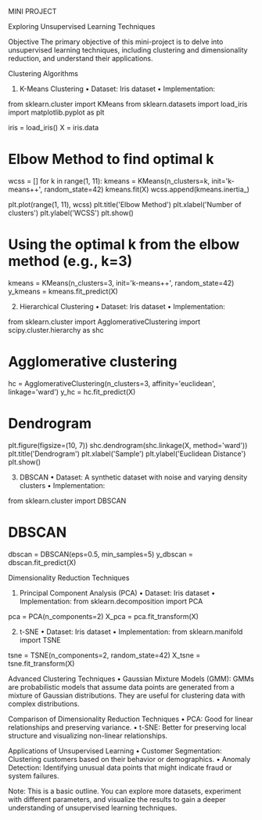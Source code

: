 MINI PROJECT 

Exploring Unsupervised Learning Techniques

Objective
The primary objective of this mini-project is to delve into unsupervised learning techniques, including clustering and dimensionality reduction, and understand their applications.

Clustering Algorithms
1.	K-Means Clustering
•	Dataset: Iris dataset
•	Implementation:

from sklearn.cluster import KMeans
from sklearn.datasets import load_iris
import matplotlib.pyplot as plt

iris = load_iris()
X = iris.data

# Elbow Method to find optimal k
wcss = []
for k in range(1, 11):
    kmeans = KMeans(n_clusters=k, init='k-means++', random_state=42)
    kmeans.fit(X)
    wcss.append(kmeans.inertia_)

plt.plot(range(1, 11), wcss)
plt.title('Elbow Method')
plt.xlabel('Number of clusters')
plt.ylabel('WCSS')
plt.show()

# Using the optimal k from the elbow method (e.g., k=3)
kmeans = KMeans(n_clusters=3, init='k-means++', random_state=42)
y_kmeans = kmeans.fit_predict(X)

2.	Hierarchical Clustering
•	Dataset: Iris dataset
•	Implementation:

from sklearn.cluster import AgglomerativeClustering
import scipy.cluster.hierarchy as shc

# Agglomerative clustering
hc = AgglomerativeClustering(n_clusters=3, affinity='euclidean', linkage='ward')
y_hc = hc.fit_predict(X)

# Dendrogram
plt.figure(figsize=(10, 7))
shc.dendrogram(shc.linkage(X, method='ward'))
plt.title('Dendrogram')
plt.xlabel('Sample')
plt.ylabel('Euclidean Distance')
plt.show()

3.	DBSCAN
•	Dataset: A synthetic dataset with noise and varying density clusters
•	Implementation:

from sklearn.cluster import DBSCAN

# DBSCAN
dbscan = DBSCAN(eps=0.5, min_samples=5)
y_dbscan = dbscan.fit_predict(X)

Dimensionality Reduction Techniques
1.	Principal Component Analysis (PCA)
•	Dataset: Iris dataset
•	Implementation:
from sklearn.decomposition import PCA

pca = PCA(n_components=2)
X_pca = pca.fit_transform(X)

2.	t-SNE
•	Dataset: Iris dataset
•	Implementation:
from sklearn.manifold import TSNE

tsne = TSNE(n_components=2, random_state=42)
X_tsne = tsne.fit_transform(X)

Advanced Clustering Techniques
•	Gaussian Mixture Models (GMM): GMMs are probabilistic models that assume data points are generated from a mixture of Gaussian distributions. They are useful for clustering data with complex distributions.

Comparison of Dimensionality Reduction Techniques
•	PCA: Good for linear relationships and preserving variance.
•	t-SNE: Better for preserving local structure and visualizing non-linear relationships.

Applications of Unsupervised Learning
•	Customer Segmentation: Clustering customers based on their behavior or demographics.
•	Anomaly Detection: Identifying unusual data points that might indicate fraud or system failures.

Note: This is a basic outline. You can explore more datasets, experiment with different parameters, and visualize the results to gain a deeper understanding of unsupervised learning techniques.

